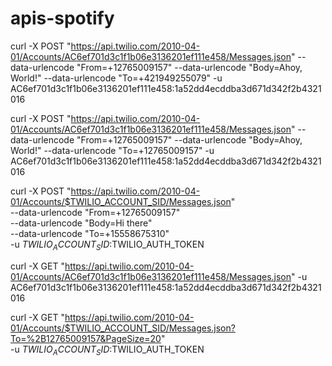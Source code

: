 # apis-spotify

curl -X POST "https://api.twilio.com/2010-04-01/Accounts/AC6ef701d3c1f1b06e3136201ef111e458/Messages.json" --data-urlencode "From=+12765009157" --data-urlencode "Body=Ahoy, World!" --data-urlencode "To=+421949255079" -u AC6ef701d3c1f1b06e3136201ef111e458:1a52dd4ecddba3d671d342f2b4321016

curl -X POST "https://api.twilio.com/2010-04-01/Accounts/AC6ef701d3c1f1b06e3136201ef111e458/Messages.json" --data-urlencode "From=+12765009157" --data-urlencode "Body=Ahoy, World!" --data-urlencode "To=+12765009157" -u AC6ef701d3c1f1b06e3136201ef111e458:1a52dd4ecddba3d671d342f2b4321016

curl -X POST "https://api.twilio.com/2010-04-01/Accounts/$TWILIO_ACCOUNT_SID/Messages.json" \
--data-urlencode "From=+12765009157" \
--data-urlencode "Body=Hi there" \
--data-urlencode "To=+15558675310" \
-u $TWILIO_ACCOUNT_SID:$TWILIO_AUTH_TOKEN

curl -X GET "https://api.twilio.com/2010-04-01/Accounts/AC6ef701d3c1f1b06e3136201ef111e458/Messages.json" -u AC6ef701d3c1f1b06e3136201ef111e458:1a52dd4ecddba3d671d342f2b4321016


curl -X GET "https://api.twilio.com/2010-04-01/Accounts/$TWILIO_ACCOUNT_SID/Messages.json?To=%2B12765009157&PageSize=20" \
-u $TWILIO_ACCOUNT_SID:$TWILIO_AUTH_TOKEN